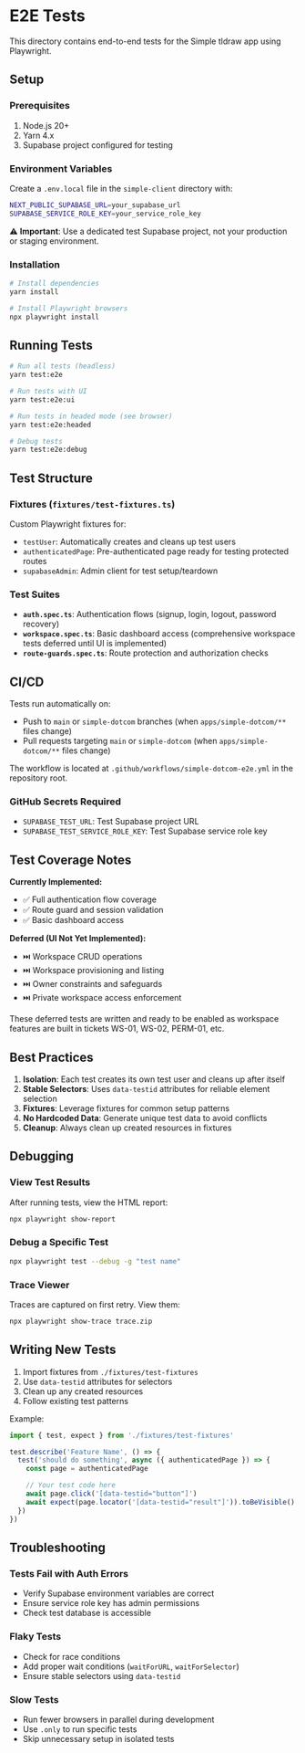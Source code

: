 # E2E Tests

This directory contains end-to-end tests for the Simple tldraw app using Playwright.

## Setup

### Prerequisites

1. Node.js 20+
2. Yarn 4.x
3. Supabase project configured for testing

### Environment Variables

Create a `.env.local` file in the `simple-client` directory with:

```bash
NEXT_PUBLIC_SUPABASE_URL=your_supabase_url
SUPABASE_SERVICE_ROLE_KEY=your_service_role_key
```

⚠️ **Important**: Use a dedicated test Supabase project, not your production or staging environment.

### Installation

```bash
# Install dependencies
yarn install

# Install Playwright browsers
npx playwright install
```

## Running Tests

```bash
# Run all tests (headless)
yarn test:e2e

# Run tests with UI
yarn test:e2e:ui

# Run tests in headed mode (see browser)
yarn test:e2e:headed

# Debug tests
yarn test:e2e:debug
```

## Test Structure

### Fixtures (`fixtures/test-fixtures.ts`)

Custom Playwright fixtures for:
- `testUser`: Automatically creates and cleans up test users
- `authenticatedPage`: Pre-authenticated page ready for testing protected routes
- `supabaseAdmin`: Admin client for test setup/teardown

### Test Suites

- **`auth.spec.ts`**: Authentication flows (signup, login, logout, password recovery)
- **`workspace.spec.ts`**: Basic dashboard access (comprehensive workspace tests deferred until UI is implemented)
- **`route-guards.spec.ts`**: Route protection and authorization checks

## CI/CD

Tests run automatically on:
- Push to `main` or `simple-dotcom` branches (when `apps/simple-dotcom/**` files change)
- Pull requests targeting `main` or `simple-dotcom` (when `apps/simple-dotcom/**` files change)

The workflow is located at `.github/workflows/simple-dotcom-e2e.yml` in the repository root.

### GitHub Secrets Required

- `SUPABASE_TEST_URL`: Test Supabase project URL
- `SUPABASE_TEST_SERVICE_ROLE_KEY`: Test Supabase service role key

## Test Coverage Notes

**Currently Implemented:**
- ✅ Full authentication flow coverage
- ✅ Route guard and session validation
- ✅ Basic dashboard access

**Deferred (UI Not Yet Implemented):**
- ⏭️ Workspace CRUD operations
- ⏭️ Workspace provisioning and listing
- ⏭️ Owner constraints and safeguards
- ⏭️ Private workspace access enforcement

These deferred tests are written and ready to be enabled as workspace features are built in tickets WS-01, WS-02, PERM-01, etc.

## Best Practices

1. **Isolation**: Each test creates its own test user and cleans up after itself
2. **Stable Selectors**: Uses `data-testid` attributes for reliable element selection
3. **Fixtures**: Leverage fixtures for common setup patterns
4. **No Hardcoded Data**: Generate unique test data to avoid conflicts
5. **Cleanup**: Always clean up created resources in fixtures

## Debugging

### View Test Results

After running tests, view the HTML report:

```bash
npx playwright show-report
```

### Debug a Specific Test

```bash
npx playwright test --debug -g "test name"
```

### Trace Viewer

Traces are captured on first retry. View them:

```bash
npx playwright show-trace trace.zip
```

## Writing New Tests

1. Import fixtures from `./fixtures/test-fixtures`
2. Use `data-testid` attributes for selectors
3. Clean up any created resources
4. Follow existing test patterns

Example:

```typescript
import { test, expect } from './fixtures/test-fixtures'

test.describe('Feature Name', () => {
  test('should do something', async ({ authenticatedPage }) => {
    const page = authenticatedPage

    // Your test code here
    await page.click('[data-testid="button"]')
    await expect(page.locator('[data-testid="result"]')).toBeVisible()
  })
})
```

## Troubleshooting

### Tests Fail with Auth Errors

- Verify Supabase environment variables are correct
- Ensure service role key has admin permissions
- Check test database is accessible

### Flaky Tests

- Check for race conditions
- Add proper wait conditions (`waitForURL`, `waitForSelector`)
- Ensure stable selectors using `data-testid`

### Slow Tests

- Run fewer browsers in parallel during development
- Use `.only` to run specific tests
- Skip unnecessary setup in isolated tests
